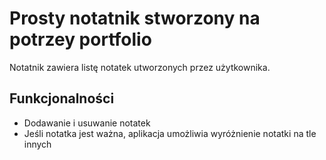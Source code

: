 # Prosty notatnik stworzony na potrzey portfolio
Notatnik zawiera listę notatek utworzonych przez użytkownika.


## Funkcjonalności
- Dodawanie i usuwanie notatek
- Jeśli notatka jest ważna, aplikacja umożliwia wyróżnienie notatki na tle innych


